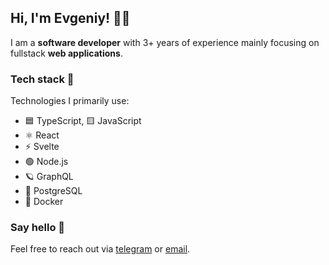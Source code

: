 ## Hi, I'm Evgeniy! 👨‍💻

I am a **software developer** with 3+ years of experience mainly focusing on fullstack **web applications**.  

### Tech stack 🥞
Technologies I primarily use:

* 🟦 TypeScript, 🟨 JavaScript
* ⚛️ React
* ⚡️ Svelte
* 🟢 Node.js
* 🪐 GraphQL
* 🐘 PostgreSQL
* 🐳 Docker

### Say hello 👋

Feel free to reach out via [telegram](https://t.me/boreyko1) or [email](mailto:boreykojenya@yandex.ru).

